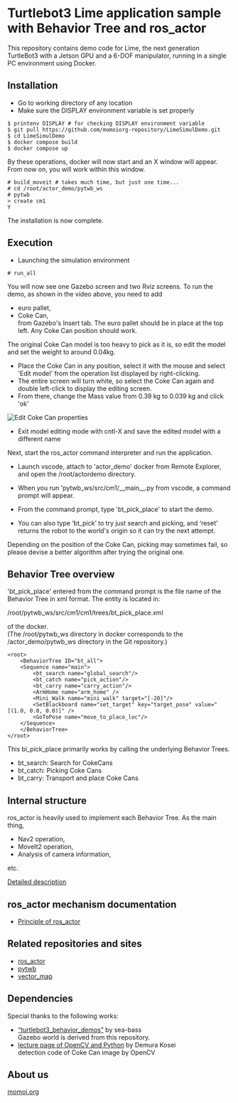 # Turtlebot3 Lime application sample with Behavior Tree and ros_actor
This repository contains demo code for Lime, the next generation TurtleBot3 with a Jetson GPU and a 6-DOF manipulator, running in a single PC environment using Docker.

## Installation
- Go to working directory of any location
- Make sure the DISPLAY environment variable is set properly

```
$ printenv DISPLAY # for checking DISPLAY environment variable
$ git pull https://github.com/momoiorg-repository/LimeSimulDemo.git
$ cd LimeSimulDemo
$ docker compose build
$ docker compose up
```

By these operations, docker will now start and an X window will appear. From now on, you will work within this window.

```
# build_moveit # takes much time, but just one time...
# cd /root/actor_demo/pytwb_ws
# pytwb
> create cm1
Y
```

The installation is now complete.

## Execution
- Launching the simulation environment

```
# run_all
```

You will now see one Gazebo screen and two Rviz screens.
To run the demo, as shown in the video above, you need to add
- euro pallet,
- Coke Can,  
from Gazebo's Insert tab. The euro pallet should be in place at the top left. Any Coke Can position should work.

The original Coke Can model is too heavy to pick as it is, so edit the model and set the weight to around 0.04kg.
- Place the Coke Can in any position, select it with the mouse and select 'Edit model' from the operation list displayed by right-clicking.
- The entire screen will turn white, so select the Coke Can again and double left-click to display the editing screen.
- From there, change the Mass value from 0.39 kg to 0.039 kg and click 'ok'

![Edit Coke Can properties](doc/weight.png)

- Exit model editing mode with cntl-X and save the edited model with a different name

Next, start the ros_actor command interpreter and run the application.
- Launch vscode, attach to 'actor_demo' docker from Remote Explorer, and open the /root/actordemo directory.

- When you run 'pytwb_ws/src/cm1/\_\_main\_\_.py from vscode, a command prompt will appear.

- From the command prompt, type 'bt_pick_place' to start the demo.

- You can also type ‘bt_pick’ to try just search and picking, and ‘reset’ returns the robot to the world's origin so it can try the next attempt.

Depending on the position of the Coke Can, picking may sometimes fail, so please devise a better algorithm after trying the original one.

## Behavior Tree overview
'bt_pick_place' entered from the command prompt is the file name of the Behavior Tree in xml format. The entity is located in: 

/root/pytwb_ws/src/cm1/cm1/trees/bt_pick_place.xml  

of the docker.  
(The /root/pytwb_ws directory in docker corresponds to the /actor_demo/pytwb_ws directory in the Git repository.)

```
<root>
    <BehaviorTree ID="bt_all">
    <Sequence name="main">
        <bt_search name="global_search"/>
        <bt_catch name="pick_action"/>
        <bt_carry name="carry_action"/>
        <ArmHome name="arm_home" />
        <Mini_Walk name="mini_walk" target="[-20]"/>
        <SetBlackboard name="set_target" key="target_pose" value="[(1.0, 0.0, 0.0)]" />
        <GoToPose name="move_to_place_loc"/>
    </Sequence>
    </BehaviorTree>
</root>
```

This bi_pick_place primarily works by calling the underlying Behavior Trees.
- bt_search: Search for CokeCans
- bt_catch: Picking Coke Cans
- bt_carry: Transport and place Coke Cans

## Internal structure
ros_actor is heavily used to implement each Behavior Tree. As the main thing,
- Nav2 operation,
- MoveIt2 operation,
- Analysis of camera information,

etc.

[Detailed description](doc/app.pdf)

## ros_actor mechanism documentation
- [Principle of ros_actor](doc/principle.pdf)

## Related repositories and sites
- [ros_actor](https://github.com/momoiorg-repository/ros_actor)
- [pytwb](https://github.com/momoiorg-repository/pytwb_demo)
- [vector_map](https://github.com/RobotSpatialCognition/vector_map)

## Dependencies  
Special thanks to the following works:  
- [“turtlebot3_behavior_demos”](https://github.com/sea-bass/turtlebot3_behavior_demos) by sea-bass  
Gazebo world is derived from this repository.
- [lecture page of OpenCV and Python](https://demura.net/education/22777.html) by Demura Kosei  
detection code of Coke Can image by OpenCV

## About us
[momoi.org](https://momoi.org/?yada_wiki=ros-related-projects)
